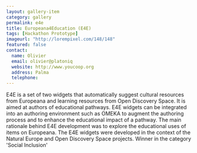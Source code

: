 ```yaml
---
layout: gallery-item
category: gallery
permalink: e4e
title: Europeana4Education (E4E)
tags: [Hackathon Prototype]
imageurl: "http://lorempixel.com/148/148"
featured: false
contact:
  name: Olivier
  email: olivier@platoniq
  website: http://www.youcoop.org
  address: Palma
  telephone:
---
```


E4E is a set of two widgets that automatically suggest cultural resources from Europeana and learning resources from Open Discovery Space. It is aimed at authors of educational pathways. E4E widgets can be integrated into an authoring environment such as OMEKA to augment the authoring process and to enhance the educational impact of a pathway. The main rationale behind E4E development was to explore the educational uses of items on Europeana. The E4E widgets were developed in the context of the Natural Europe and Open Discovery Space projects. Winner in the category 'Social Inclusion'
